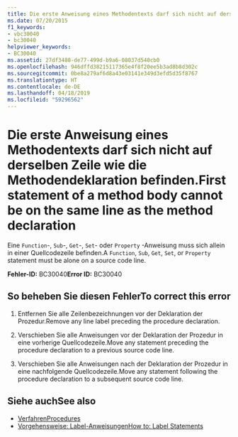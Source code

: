 ```yaml
---
title: Die erste Anweisung eines Methodentexts darf sich nicht auf derselben Zeile wie die Methodendeklaration befinden.
ms.date: 07/20/2015
f1_keywords:
- vbc30040
- bc30040
helpviewer_keywords:
- BC30040
ms.assetid: 27df3488-de77-499d-b9a6-08037d540cb0
ms.openlocfilehash: 946dffd38215117365e4f8f20ee5b3ad8b8d302c
ms.sourcegitcommit: 0be8a279af6d8a43e03141e349d3efd5d35f8767
ms.translationtype: HT
ms.contentlocale: de-DE
ms.lasthandoff: 04/18/2019
ms.locfileid: "59296562"
---
```

# <a name="first-statement-of-a-method-body-cannot-be-on-the-same-line-as-the-method-declaration"></a><span data-ttu-id="f6c3c-102">Die erste Anweisung eines Methodentexts darf sich nicht auf derselben Zeile wie die Methodendeklaration befinden.</span><span class="sxs-lookup"><span data-stu-id="f6c3c-102">First statement of a method body cannot be on the same line as the method declaration</span></span>
<span data-ttu-id="f6c3c-103">Eine `Function`-, `Sub`-, `Get`-, `Set`- oder `Property` -Anweisung muss sich allein in einer Quellcodezeile befinden.</span><span class="sxs-lookup"><span data-stu-id="f6c3c-103">A `Function`, `Sub`, `Get`, `Set`, or `Property` statement must be alone on a source code line.</span></span>  
  
 <span data-ttu-id="f6c3c-104">**Fehler-ID:** BC30040</span><span class="sxs-lookup"><span data-stu-id="f6c3c-104">**Error ID:** BC30040</span></span>  
  
## <a name="to-correct-this-error"></a><span data-ttu-id="f6c3c-105">So beheben Sie diesen Fehler</span><span class="sxs-lookup"><span data-stu-id="f6c3c-105">To correct this error</span></span>  
  
1. <span data-ttu-id="f6c3c-106">Entfernen Sie alle Zeilenbezeichnungen vor der Deklaration der Prozedur.</span><span class="sxs-lookup"><span data-stu-id="f6c3c-106">Remove any line label preceding the procedure declaration.</span></span>  
  
2. <span data-ttu-id="f6c3c-107">Verschieben Sie alle Anweisungen vor der Deklaration der Prozedur in eine vorherige Quellcodezeile.</span><span class="sxs-lookup"><span data-stu-id="f6c3c-107">Move any statement preceding the procedure declaration to a previous source code line.</span></span>  
  
3. <span data-ttu-id="f6c3c-108">Verschieben Sie alle Anweisungen nach der Deklaration der Prozedur in eine nachfolgende Quellcodezeile.</span><span class="sxs-lookup"><span data-stu-id="f6c3c-108">Move any statement following the procedure declaration to a subsequent source code line.</span></span>  
  
## <a name="see-also"></a><span data-ttu-id="f6c3c-109">Siehe auch</span><span class="sxs-lookup"><span data-stu-id="f6c3c-109">See also</span></span>

- [<span data-ttu-id="f6c3c-110">Verfahren</span><span class="sxs-lookup"><span data-stu-id="f6c3c-110">Procedures</span></span>](../../visual-basic/programming-guide/language-features/procedures/index.md)
- [<span data-ttu-id="f6c3c-111">Vorgehensweise: Label-Anweisungen</span><span class="sxs-lookup"><span data-stu-id="f6c3c-111">How to: Label Statements</span></span>](../../visual-basic/programming-guide/program-structure/how-to-label-statements.md)
